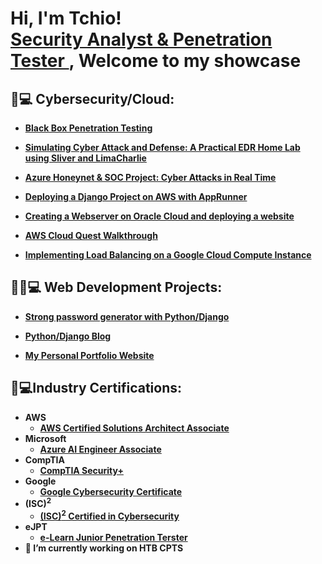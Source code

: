 <h1>Hi, I'm Tchio! <br/><a  href="https://www.linkedin.com/in/tchio-fonkwa-paulin/">Security Analyst & Penetration Tester </a>, Welcome to my showcase


<h2>🔐💻 Cybersecurity/Cloud:</h2>

- <b>[Black Box Penetration Testing](https://www.youtube.com/watch?v=qGyFN6I6h-c)</b>

- <b>[Simulating Cyber Attack and Defense: A Practical EDR Home Lab using Sliver and LimaCharlie](https://github.com/LnPaulin/EDR-Home-Lab-Attack-and-Defense)</b>

- <b>[Azure Honeynet & SOC Project: Cyber Attacks in Real Time](https://github.com/LnPaulin/Honeypot)</b>

- <b>[Deploying a Django Project on AWS with AppRunner](https://medium.com/@tchiofonkwa/deploying-a-django-project-on-aws-with-app-runner-and-a-ci-cd-pipeline-174bec24132f)</b>

- <b>[Creating a Webserver on Oracle Cloud and deploying a website](https://github.com/LnPaulin/OCI_WS)</b>

- <b>[AWS Cloud Quest Walkthrough](https://youtu.be/PfDOS1kEuMU?si=XEtRNMScrNWWP0De)</b>

- <b>[Implementing Load Balancing on a Google Cloud Compute Instance](https://youtu.be/mTWk9_nRjzg?si=yBzvzNnYerfgOVAn)</b>

<h2>👨‍💻💻 Web Development Projects:</h2>

- <b>[Strong password generator with Python/Django](https://github.com/LnPaulin/password_gen)</b>

- <b>[Python/Django Blog](https://github.com/LnPaulin/Mygcebank)

- <b>[My Personal Portfolio Website](https://tchio.gitcotech.net) 

  
<h2>📄💻Industry Certifications:</h2>

- <b>AWS</b>
  - [AWS Certified Solutions Architect Associate](https://www.credly.com/badges/ffe2ab3e-bb54-4e2e-86e7-e46d2128ce5a/public_url)
- <b>Microsoft</b>
  - [Azure AI Engineer Associate](https://learn.microsoft.com/api/credentials/share/en-us/TchioFonkwaPaulin/74CF0E3EB753415D?sharingId=4B9A763214C9C86B)
- <b>CompTIA</b>
  - [CompTIA Security+](https://www.credly.com/badges/814a529f-35a0-451a-b9bb-ec27fd94bf7d/public_url)
- <b>Google</b>
  - [Google Cybersecurity Certificate](https://www.credly.com/badges/0b86d34d-41ed-4a43-a3fb-c8da8663a033/public_url)
- <b> (ISC)<sup>2</sup></b>
  - [(ISC)<sup>2</sup> Certified in Cybersecurity](https://www.credly.com/badges/18cce0ac-e303-45aa-beca-11d6917052a2/public_url)
- <b>eJPT</b>
  - [e-Learn Junior Penetration Terster](https://certs.ine.com/11811ce4-624e-4750-8f5a-cb2d6786f1aa#acc.pPj1mzxE)
- 🔭 I’m currently working on HTB CPTS

